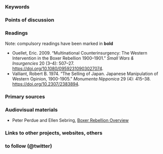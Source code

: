 ### Keywords


### Points of discussion


### Readings
Note: compulsory readings have been marked in **bold**

* Ouellet, Eric. 2009. “Multinational Counterinsurgency: The Western Intervention in the Boxer Rebellion 1900–1901.” *Small Wars & Insurgencies* 20 (3–4): 507–27. https://doi.org/10.1080/09592310903027074.
* Valliant, Robert B. 1974. “The Selling of Japan. Japanese Manipulation of Western Opinion, 1900-1905.” *Monumenta Nipponica* 29 (4): 415–38. https://doi.org/10.2307/2383894.

### Primary sources


### Audiovisual materials

* Peter Perdue and Ellen Sebring, [Boxer Rebellion Overview](https://techtv.mit.edu/videos/6805d177e4394255a42ab2508f132861/)

### Links to other projects, websites, others


### to follow (@twitter)

